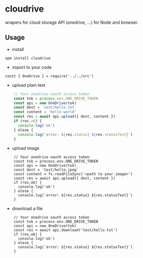 # cloudrive

wrapers for cloud storage API (onedrive, ...) for Node and browser.

## Usage

* install

```
npm install cloudrive
```

* import to your code

```
const { OneDrive } = require('../../src')
```

* upload plain text

```javascript
    // Your onedrive oauth access token
    const tok = process.env.ONE_DRIVE_TOKEN
    const api = new OneDrive(tok)
    const dest = `test/hello.txt`
    const content = 'hello world'
    const res = await api.upload({ dest, content })
    if (res.ok) {
      console.log('ok')
    } elese {
      console.log(`error: ${res.status} ${res.statusText}`)
    }
```

* upload image
```
    // Your onedrive oauth access token
    const tok = process.env.ONE_DRIVE_TOKEN
    const api = new OneDrive(tok)
    const dest = `test/hello.jpeg`
    const content = fs.readFileSync('<path to your image>')
    const res = await api.upload({ dest, content })
    if (res.ok) {
      console.log('ok')
    } elese {
      console.log(`error: ${res.status} ${res.statusText}`)
    }
```

* download a file

```
    // Your onedrive oauth access token
    const tok = process.env.ONE_DRIVE_TOKEN
    const api = new OneDrive(tok)
    const res = await api.download('test/hello.txt')
    if (res.ok) {
      console.log('ok')
    } elese {
      console.log(`error: ${res.status} ${res.statusText}`)
    }
```

